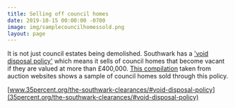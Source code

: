 ```yaml
---
title: Selling off council homes
date: 2019-10-15 00:00:00 -0700
image: img/samplecouncilhomessold.png
layout: page
---
```


It is not just council estates being demolished. Southwark has a ['void disposal policy'](http://moderngov.southwark.gov.uk/documents/s19458/Report%20Review%20of%20Void%20Disposal%20Strategy.pdf) which means it sells of council homes that become vacant if they are valued at more than £400,000. [This compilation](http://35percent.org/img/sold_by_southwark.pdf) taken from auction websites shows a sample of council homes sold through this policy.

[www.35percent.org/the-southwark-clearances/#void-disposal-policy](35percent.org/the-southwark-clearances/#void-disposal-policy)
